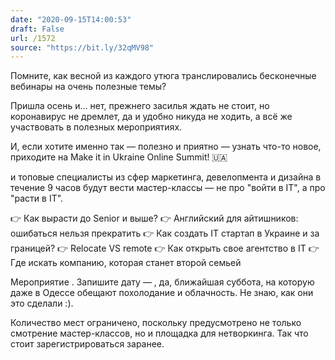 ```yaml
---
date: "2020-09-15T14:00:53"
draft: False
url: /1572
source: "https://bit.ly/32qMV98"
---
```


Помните, как весной из каждого утюга транслировались бесконечные вебинары на очень полезные темы?

Пришла осень и… нет, прежнего засилья ждать не стоит, но коронавирус не дремлет, да и удобно никуда не ходить, а всё же участвовать в полезных мероприятиях. 

И, если хотите именно так — полезно и приятно — узнать что-то новое, приходите на Make it in Ukraine Online Summit! 🇺🇦

 и топовые специалисты из сфер маркетинга, девелопмента и дизайна в течение 9 часов будут вести мастер-классы — не про "войти в IT", а про "расти в IT".

👉 Как вырасти до Senior и выше?
👉 Английский для айтишников: ошибаться нельзя прекратить
👉 Как создать IT стартап в Украине и за границей?
👉 Relocate VS remote
👉 Как открыть свое агентство в IT
👉 Где искать компанию, которая станет второй семьей

Мероприятие . Запишите дату — , да, ближайшая суббота, на которую даже в Одессе обещают похолодание и облачность. Не знаю, как они это сделали :).

Количество мест ограничено, поскольку предусмотрено не только смотрение мастер-классов, но и площадка для нетворкинга. Так что стоит зарегистрироваться заранее.
